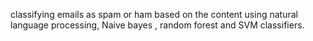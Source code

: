 classifying emails as spam or ham based on the content using natural language processing, Naive bayes , random forest and SVM classifiers.
